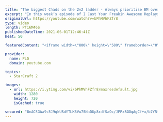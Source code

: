 ```yaml
---
title: "The biggest Chads on the 2v2 ladder - Always prioritise BM over Macro ICYFAR G3"
excerpt: "In this week’s episode of I Cast Your Freakin Awesome Replays (ICYFAR) players sent in their replays where they “prioritized” bm over macro!  CURRENT ICYFAR CHALLENGE: \"No Rush 4 Minutes\" - Keep your opponent under constant pressure from 4 minutes onwards. Send submissions to eonblu95@gmail.com as attachment"
originalUrl: https://youtube.com/watch?v=bPhMVhFZfr8
type: video
length: PT16M46S
publishedDateTime: 2021-06-01T12:46:41Z
heat: 50

featuredContent: "<iframe width=\"800\" height=\"500\" frameborder=\"0\" src=\"https://www.youtube.com/embed/bPhMVhFZfr8\" allow=\"accelerometer; autoplay; encrypted-media; gyroscope; picture-in-picture\" allowfullscreen></iframe>"

provider:
  name: PiG
  domain: youtube.com

topics:
  - StarCraft 2

images:
  - url: https://i.ytimg.com/vi/bPhMVhFZfr8/maxresdefault.jpg
    width: 1280
    height: 720
    isCached: true

secured: "8nACSGAa9s5J9qkUSdYTLK5Vu7SNaDUp8xdfSaOc/JFPx8GOqAgCf+x/b7Y5tSWQOdJAHdtWCxynda7zw7Vugpv5Df8tkhmNOpJzTVBGO6euLW5Go+GNh+GxfEqjzitLKwst+LG2bnoemIywOQvFYrbGn2xJp2kxmOHtohEA0KBvkXjpftWAImcn7W90CsEfEFByjJWDc90KtFuQJkCJQAOJdM0Jhw8nTXFcrOojdqr9F0/rfeagRgWabPpQiv73/Z5K2uQzKM6f83f30iPIRDDXcf3hP/XM8NsyI8jYbuPySbECoAZAjSfQvf+Hh5P81HnPsSUpgxK3/aL6haHfIW+wlXLp+koiEsz+gW1b11rLTA53FbkBdwU7l/7zqYF+XQeAtPNy6rX79S7Q99hwCxBd4n/ZOUqFr5kGDO0pq3M=;fKNd2eWm8NKYEaxTQvXaXQ=="
---
```


